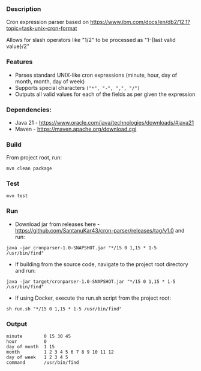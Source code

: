 ### Description
Cron expression parser based on https://www.ibm.com/docs/en/db2/12.1?topic=task-unix-cron-format

Allows for slash operators like "1/2" to be processed as "1-{last valid value}/2"

### Features
- Parses standard UNIX-like cron expressions (minute, hour, day of month, month, day of week)
- Supports special characters `("*", "-", ",", "/")`
- Outputs all valid values for each of the fields as per given the expression

### Dependencies:
- Java 21 - https://www.oracle.com/java/technologies/downloads/#java21
- Maven - https://maven.apache.org/download.cgi

### Build
From project root, run:

```mvn clean package``` 
### Test

```mvn test```

### Run
- Download jar from releases here - https://github.com/SantanuKar43/cron-parser/releases/tag/v1.0 and run:

```java -jar cronparser-1.0-SNAPSHOT.jar "*/15 0 1,15 * 1-5 /usr/bin/find"```

- If building from the source code, navigate to the project root directory and run:

```java -jar target/cronparser-1.0-SNAPSHOT.jar "*/15 0 1,15 * 1-5 /usr/bin/find"```

- If using Docker, execute the run.sh script from the project root:

```
sh run.sh "*/15 0 1,15 * 1-5 /usr/bin/find"
```

### Output
```
minute        0 15 30 45
hour          0
day of month  1 15
month         1 2 3 4 5 6 7 8 9 10 11 12
day of week   1 2 3 4 5
command       /usr/bin/find

```

